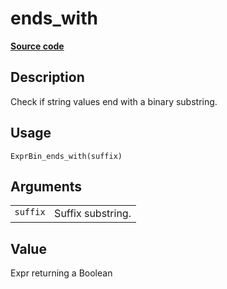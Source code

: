 

# ends_with

[**Source code**](https://github.com/pola-rs/r-polars/tree/main/R/expr__binary.R#L38)

## Description

Check if string values end with a binary substring.

## Usage

<pre><code class='language-R'>ExprBin_ends_with(suffix)
</code></pre>

## Arguments

<table>
<tr>
<td style="white-space: nowrap; font-family: monospace; vertical-align: top">
<code id="suffix">suffix</code>
</td>
<td>
Suffix substring.
</td>
</tr>
</table>

## Value

Expr returning a Boolean
